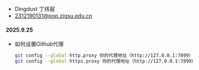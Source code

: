 * Dingdust 丁炜宸
* 2312190131@pop.zjgsu.edu.cn

#### 2025.9.25

* 如何设置Github代理

  ``````bash
  git config --global http.proxy 你的代理地址（http://127.0.0.1:7899）
  git config --global https.proxy 你的代理地址（http://127.0.0.1:7899）
  ``````

  